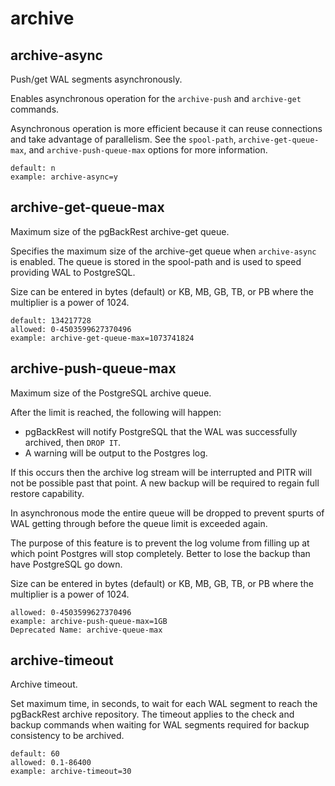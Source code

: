 # archive

## archive-async

Push/get WAL segments asynchronously.

Enables asynchronous operation for the `archive-push` and `archive-get` commands.

Asynchronous operation is more efficient because it can reuse connections and take advantage of parallelism. See the `spool-path`, `archive-get-queue-max`, and `archive-push-queue-max` options for more information.

```
default: n
example: archive-async=y
```

## archive-get-queue-max

Maximum size of the pgBackRest archive-get queue.

Specifies the maximum size of the archive-get queue when `archive-async` is enabled. The queue is stored in the spool-path and is used to speed providing WAL to PostgreSQL.

Size can be entered in bytes (default) or KB, MB, GB, TB, or PB where the multiplier is a power of 1024.

```
default: 134217728
allowed: 0-4503599627370496
example: archive-get-queue-max=1073741824
```

## archive-push-queue-max

Maximum size of the PostgreSQL archive queue.

After the limit is reached, the following will happen:

- pgBackRest will notify PostgreSQL that the WAL was successfully archived, then `DROP IT`.
- A warning will be output to the Postgres log.

If this occurs then the archive log stream will be interrupted and PITR will not be possible past that point. A new backup will be required to regain full restore capability.

In asynchronous mode the entire queue will be dropped to prevent spurts of WAL getting through before the queue limit is exceeded again.

The purpose of this feature is to prevent the log volume from filling up at which point Postgres will stop completely. Better to lose the backup than have PostgreSQL go down.

Size can be entered in bytes (default) or KB, MB, GB, TB, or PB where the multiplier is a power of 1024.

```
allowed: 0-4503599627370496
example: archive-push-queue-max=1GB
Deprecated Name: archive-queue-max
```

## archive-timeout

Archive timeout.

Set maximum time, in seconds, to wait for each WAL segment to reach the pgBackRest archive repository. The timeout applies to the check and backup commands when waiting for WAL segments required for backup consistency to be archived.

```
default: 60
allowed: 0.1-86400
example: archive-timeout=30
```
